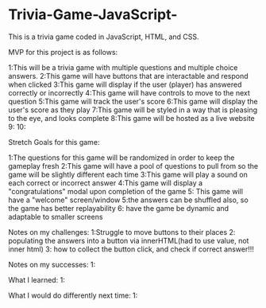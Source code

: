 # Trivia-Game-JavaScript-
This is a trivia game coded in JavaScript, HTML, and CSS.

MVP for this project is as follows:

1:This will be a trivia game with multiple questions and multiple choice answers.
2:This game will have buttons that are interactable and respond when clicked
3:This game will display if the user (player) has answered correctly or incorrectly
4:This game will have controls to move to the next question
5:This game will track the user's score
6:This game will display the user's score as they play
7:This game will be styled in a way that is pleasing to the eye, and looks complete
8:This game will be hosted as a live website
9:
10:

Stretch Goals for this game:

1:The questions for this game will be randomized in order to keep the gameplay fresh
2:This game will have a pool of questions to pull from so the game will be slightly different each time
3:This game will play a sound on each correct or incorrect answer
4:This game will display a "congratulations" modal upon completion of the game
5: This game will have a "welcome" screen/window
5:the answers can be shuffled also, so the game has better replayability
6: have the game be dynamic and adaptable to smaller screens


Notes on my challenges:
1:Struggle to move buttons to their places
2: populating the answers into a button via innerHTML(had to use value, not inner html)
3: how to collect the button click, and check if correct answer!!!



Notes on my successes:
1:



What I learned:
1:



What I would do differently next time:
1:
